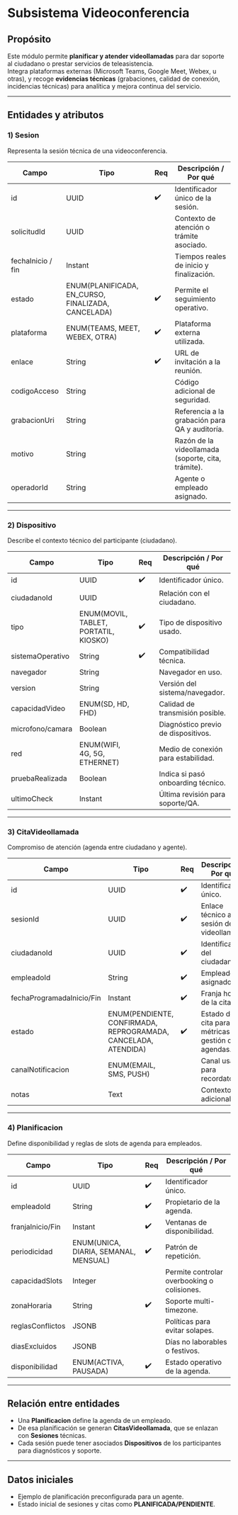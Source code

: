 # Subsistema Videoconferencia

## Propósito
Este módulo permite **planificar y atender videollamadas** para dar soporte al ciudadano o prestar servicios de teleasistencia.  
Integra plataformas externas (Microsoft Teams, Google Meet, Webex, u otras), y recoge **evidencias técnicas** (grabaciones, calidad de conexión, incidencias técnicas) para analítica y mejora continua del servicio.

---

## Entidades y atributos

### 1) Sesion
Representa la sesión técnica de una videoconferencia.

| Campo             | Tipo                                      | Req | Descripción / Por qué |
|-------------------|-------------------------------------------|-----|-----------------------|
| id                | UUID                                      | ✔️  | Identificador único de la sesión. |
| solicitudId       | UUID                                      |     | Contexto de atención o trámite asociado. |
| fechaInicio / fin | Instant                                   |     | Tiempos reales de inicio y finalización. |
| estado            | ENUM(PLANIFICADA, EN_CURSO, FINALIZADA, CANCELADA) | ✔️  | Permite el seguimiento operativo. |
| plataforma        | ENUM(TEAMS, MEET, WEBEX, OTRA)            | ✔️  | Plataforma externa utilizada. |
| enlace            | String                                    | ✔️  | URL de invitación a la reunión. |
| codigoAcceso      | String                                    |     | Código adicional de seguridad. |
| grabacionUri      | String                                    |     | Referencia a la grabación para QA y auditoría. |
| motivo            | String                                    |     | Razón de la videollamada (soporte, cita, trámite). |
| operadorId        | String                                    |     | Agente o empleado asignado. |

---

### 2) Dispositivo
Describe el contexto técnico del participante (ciudadano).

| Campo            | Tipo                             | Req | Descripción / Por qué |
|------------------|----------------------------------|-----|-----------------------|
| id               | UUID                             | ✔️  | Identificador único. |
| ciudadanoId      | UUID                             |     | Relación con el ciudadano. |
| tipo             | ENUM(MOVIL, TABLET, PORTATIL, KIOSKO) | ✔️  | Tipo de dispositivo usado. |
| sistemaOperativo | String                           | ✔️  | Compatibilidad técnica. |
| navegador        | String                           |     | Navegador en uso. |
| version          | String                           |     | Versión del sistema/navegador. |
| capacidadVideo   | ENUM(SD, HD, FHD)                |     | Calidad de transmisión posible. |
| microfono/camara | Boolean                          |     | Diagnóstico previo de dispositivos. |
| red              | ENUM(WIFI, 4G, 5G, ETHERNET)     |     | Medio de conexión para estabilidad. |
| pruebaRealizada  | Boolean                          |     | Indica si pasó onboarding técnico. |
| ultimoCheck      | Instant                          |     | Última revisión para soporte/QA. |

---

### 3) CitaVideollamada
Compromiso de atención (agenda entre ciudadano y agente).

| Campo                   | Tipo                                         | Req | Descripción / Por qué |
|-------------------------|----------------------------------------------|-----|-----------------------|
| id                      | UUID                                         | ✔️  | Identificador único. |
| sesionId                | UUID                                         | ✔️  | Enlace técnico a la sesión de videollamada. |
| ciudadanoId             | UUID                                         | ✔️  | Identificador del ciudadano. |
| empleadoId              | String                                       | ✔️  | Empleado asignado. |
| fechaProgramadaInicio/Fin | Instant                                    | ✔️  | Franja horaria de la cita. |
| estado                  | ENUM(PENDIENTE, CONFIRMADA, REPROGRAMADA, CANCELADA, ATENDIDA) | ✔️  | Estado de la cita para métricas y gestión de agendas. |
| canalNotificacion       | ENUM(EMAIL, SMS, PUSH)                       |     | Canal usado para recordatorios. |
| notas                   | Text                                         |     | Contexto adicional. |

---

### 4) Planificacion
Define disponibilidad y reglas de slots de agenda para empleados.

| Campo           | Tipo                                  | Req | Descripción / Por qué |
|-----------------|---------------------------------------|-----|-----------------------|
| id              | UUID                                  | ✔️  | Identificador único. |
| empleadoId      | String                                | ✔️  | Propietario de la agenda. |
| franjaInicio/Fin| Instant                               | ✔️  | Ventanas de disponibilidad. |
| periodicidad    | ENUM(UNICA, DIARIA, SEMANAL, MENSUAL) | ✔️  | Patrón de repetición. |
| capacidadSlots  | Integer                               |     | Permite controlar overbooking o colisiones. |
| zonaHoraria     | String                                | ✔️  | Soporte multi-timezone. |
| reglasConflictos| JSONB                                 |     | Políticas para evitar solapes. |
| diasExcluidos   | JSONB                                 |     | Días no laborables o festivos. |
| disponibilidad  | ENUM(ACTIVA, PAUSADA)                 | ✔️  | Estado operativo de la agenda. |

---

## Relación entre entidades
- Una **Planificacion** define la agenda de un empleado.
- De esa planificación se generan **CitasVideollamada**, que se enlazan con **Sesiones** técnicas.
- Cada sesión puede tener asociados **Dispositivos** de los participantes para diagnósticos y soporte.

---

## Datos iniciales
- Ejemplo de planificación preconfigurada para un agente.
- Estado inicial de sesiones y citas como **PLANIFICADA/PENDIENTE**.  

